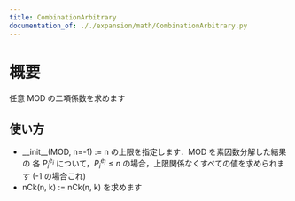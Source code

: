 ```yaml
---
title: CombinationArbitrary
documentation_of: ././expansion/math/CombinationArbitrary.py
---
```


# 概要
任意 MOD の二項係数を求めます

## 使い方

- \_\_init\_\_(MOD, n=-1) := n の上限を指定します．MOD を素因数分解した結果の 各 $P_i ^ {e_i}$ について，$P_i ^ {e_i} \le n$ の場合，上限関係なくすべての値を求められます (-1 の場合これ)
- nCk(n, k) := nCk(n, k) を求めます
